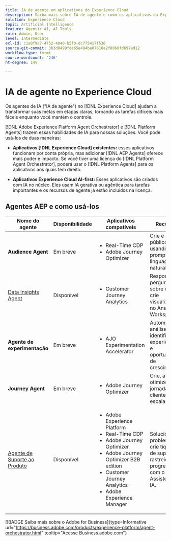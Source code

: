 ```yaml
---
title: IA de agente em aplicativos do Experience Cloud
description: Saiba mais sobre IA de agente e como os aplicativos da Experience Cloud usam a estrutura de agente da Adobe.
solution: Experience Cloud
topic: Artificial Intelligence
feature: Agentic AI, AI Tools
role: Admin, User
level: Intermediate
exl-id: c1a8f9a7-4752-4040-b5f0-dc775417f536
source-git-commit: 3b3d8499fde65e494ba07610a2f8068fd697ad12
workflow-type: tm+mt
source-wordcount: '246'
ht-degree: 14%

---
```


# IA de agente no Experience Cloud

Os agentes de IA (&quot;IA de agente&quot;) no [!DNL Experience Cloud] ajudam a transformar suas metas em etapas claras, tornando as tarefas difíceis mais fáceis enquanto você mantém o controle.

[!DNL Adobe Experience Platform Agent Orchestrator] e [!DNL Platform Agents] trazem essas habilidades de IA para nossas soluções. Você pode usá-los de duas maneiras:

* **Aplicativos [!DNL Experience Cloud] existentes:** esses aplicativos funcionam por conta própria, mas adicionar [!DNL AEP Agents] oferece mais poder e impacto. Se você tiver uma licença do [!DNL Platform Agent Orchestrator], poderá usar o [!DNL Platform Agents] para os aplicativos aos quais tem direito.

* **Aplicativos Experience Cloud AI-first:** Esses aplicativos são criados com IA no núcleo. Eles usam IA gerativa ou agêntica para tarefas importantes e os recursos de agente já estão incluídos na licença.

## Agentes AEP e como usá-los

| Nome do agente | Disponibilidade | Aplicativos compatíveis | Recursos |
|---|----------|------------|----------|
| **Audience Agent** | Em breve | <ul><li>Real-Time CDP</li><li>Adobe Journey Optimizer</li></ul> | Crie e otimize públicos-alvo usando prompts de linguagem natural. |
| [Data Insights Agent](https://experienceleague.adobe.com/pt-br/docs/analytics-platform/using/cja-overview/cja-b2c-overview/data-analysis-ai) | Disponível | <ul><li>Customer Journey Analytics</li></ul> | Responda a perguntas sobre dados e crie visualizações no Analysis Workspace. |
| **Agente de experimentação** | Em breve | <ul><li>AJO Experimentation Accelerator</li></ul> | Automatize a análise para identificar experiências e oportunidades de crescimento. |
| **Journey Agent** | Em breve | <ul><li>Adobe Journey Optimizer</li></ul> | Crie, analise e otimize as jornadas do cliente em escala. |
| [Agente de Suporte ao Produto](https://experienceleague.adobe.com/pt-br/docs/experience-platform/ai-assistant/new-features/customer-support) | Disponível | <ul><li>Adobe Experience Platform</li><li>Real-Time CDP</li><li>Adobe Journey Optimizer</li><li>Adobe Journey Optimizer B2B edition</li><li>Customer Journey Analytics</li><li>Adobe Experience Manager</li></ul> | Solucione problemas, crie tíquetes de suporte e rastreie o progresso com o Assistente de IA. |

[!BADGE Saiba mais sobre o Adobe for Business]{type=Informative url="https://business.adobe.com/products/experience-platform/agent-orchestrator.html" tooltip="Acesse Business.adobe.com"}

<!-- 
* [Product Support Agent](https://experienceleague.adobe.com/pt-br/docs/experience-platform/ai-assistant/new-features/customer-support) is a self-serve debugging and troubleshooting capability of [!UICONTROL AI Assistant] that you can use for Experience Platform features and applications. Troubleshoot support issues without leaving your workflows, create customer support tickets, and track case progress using AI Assistant.
* [Data Insights Agent](https://experienceleague.adobe.com/pt-br/docs/analytics-platform/using/cja-overview/cja-b2c-overview/data-analysis-ai) is accessible from the AI Assistant in Customer Journey Analytics. It is a generative AI conversation agent that quickly and efficiently answers questions about your data. It builds relevant visualizations in Analysis Workspace using components from your data view and using your actual data. -->








